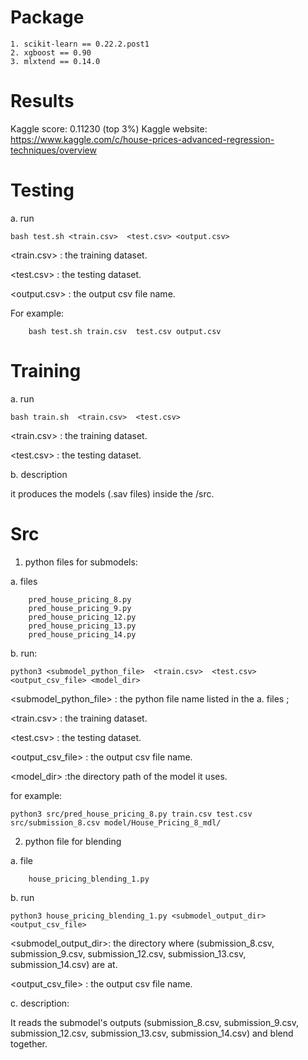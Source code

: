 # Package
    1. scikit-learn == 0.22.2.post1
    2. xgboost == 0.90
    3. mlxtend == 0.14.0

# Results

Kaggle score: 0.11230 (top 3%)
Kaggle website: https://www.kaggle.com/c/house-prices-advanced-regression-techniques/overview


# Testing

a. run

    bash test.sh <train.csv>  <test.csv> <output.csv>

<train.csv> : the training dataset.

<test.csv> : the testing dataset.

<output.csv> : the output csv file name.

For example:

        bash test.sh train.csv  test.csv output.csv
        

# Training

a. run

    bash train.sh  <train.csv>  <test.csv> 

<train.csv> : the training dataset.

<test.csv> : the testing dataset.

b. description

it produces the models (.sav files) inside the /src.



# Src
1. python files for submodels:

a. files

        pred_house_pricing_8.py 
        pred_house_pricing_9.py 
        pred_house_pricing_12.py 
        pred_house_pricing_13.py 
        pred_house_pricing_14.py 

b. run:

    python3 <submodel_python_file>  <train.csv>  <test.csv>  <output_csv_file> <model_dir>
    
<submodel_python_file> : the python file name listed in the a. files ;

<train.csv> : the training dataset.

<test.csv> : the testing dataset.

<output_csv_file> : the output csv file name.

<model_dir> :the directory path of the model it uses.

for example:

    python3 src/pred_house_pricing_8.py train.csv test.csv src/submission_8.csv model/House_Pricing_8_mdl/

2. python file for blending

a. file

        house_pricing_blending_1.py
        
        
b. run

    python3 house_pricing_blending_1.py <submodel_output_dir> <output_csv_file>
    
<submodel_output_dir>: the directory where (submission_8.csv, submission_9.csv, submission_12.csv, submission_13.csv, submission_14.csv)  are at.

<output_csv_file> : the output csv file name.

c. description:

It reads the submodel's outputs (submission_8.csv, submission_9.csv, submission_12.csv, submission_13.csv, submission_14.csv) and blend together.
